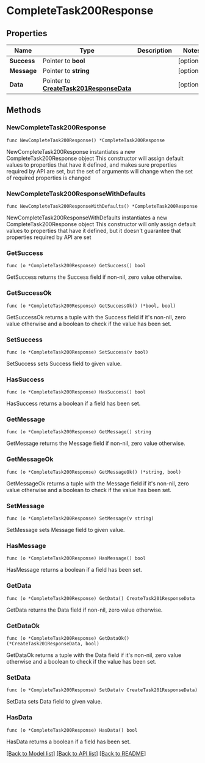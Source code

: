 # CompleteTask200Response

## Properties

Name | Type | Description | Notes
------------ | ------------- | ------------- | -------------
**Success** | Pointer to **bool** |  | [optional] 
**Message** | Pointer to **string** |  | [optional] 
**Data** | Pointer to [**CreateTask201ResponseData**](CreateTask201ResponseData.md) |  | [optional] 

## Methods

### NewCompleteTask200Response

`func NewCompleteTask200Response() *CompleteTask200Response`

NewCompleteTask200Response instantiates a new CompleteTask200Response object
This constructor will assign default values to properties that have it defined,
and makes sure properties required by API are set, but the set of arguments
will change when the set of required properties is changed

### NewCompleteTask200ResponseWithDefaults

`func NewCompleteTask200ResponseWithDefaults() *CompleteTask200Response`

NewCompleteTask200ResponseWithDefaults instantiates a new CompleteTask200Response object
This constructor will only assign default values to properties that have it defined,
but it doesn't guarantee that properties required by API are set

### GetSuccess

`func (o *CompleteTask200Response) GetSuccess() bool`

GetSuccess returns the Success field if non-nil, zero value otherwise.

### GetSuccessOk

`func (o *CompleteTask200Response) GetSuccessOk() (*bool, bool)`

GetSuccessOk returns a tuple with the Success field if it's non-nil, zero value otherwise
and a boolean to check if the value has been set.

### SetSuccess

`func (o *CompleteTask200Response) SetSuccess(v bool)`

SetSuccess sets Success field to given value.

### HasSuccess

`func (o *CompleteTask200Response) HasSuccess() bool`

HasSuccess returns a boolean if a field has been set.

### GetMessage

`func (o *CompleteTask200Response) GetMessage() string`

GetMessage returns the Message field if non-nil, zero value otherwise.

### GetMessageOk

`func (o *CompleteTask200Response) GetMessageOk() (*string, bool)`

GetMessageOk returns a tuple with the Message field if it's non-nil, zero value otherwise
and a boolean to check if the value has been set.

### SetMessage

`func (o *CompleteTask200Response) SetMessage(v string)`

SetMessage sets Message field to given value.

### HasMessage

`func (o *CompleteTask200Response) HasMessage() bool`

HasMessage returns a boolean if a field has been set.

### GetData

`func (o *CompleteTask200Response) GetData() CreateTask201ResponseData`

GetData returns the Data field if non-nil, zero value otherwise.

### GetDataOk

`func (o *CompleteTask200Response) GetDataOk() (*CreateTask201ResponseData, bool)`

GetDataOk returns a tuple with the Data field if it's non-nil, zero value otherwise
and a boolean to check if the value has been set.

### SetData

`func (o *CompleteTask200Response) SetData(v CreateTask201ResponseData)`

SetData sets Data field to given value.

### HasData

`func (o *CompleteTask200Response) HasData() bool`

HasData returns a boolean if a field has been set.


[[Back to Model list]](../README.md#documentation-for-models) [[Back to API list]](../README.md#documentation-for-api-endpoints) [[Back to README]](../README.md)


